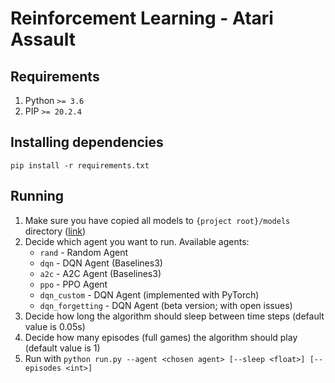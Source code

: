 # Reinforcement Learning - Atari Assault

## Requirements
1. Python `>= 3.6`
1. PIP `>= 20.2.4`

## Installing dependencies
`pip install -r requirements.txt`

## Running
1. Make sure you have copied all models to `{project root}/models` directory ([link](https://drive.google.com/file/d/1vk_gYyx3ofwosSm_oe4oBst5cnCSkWt7/view?usp=sharing))
1. Decide which agent you want to run. Available agents:
    * `rand` - Random Agent
    * `dqn` - DQN Agent (Baselines3)
    * `a2c` - A2C Agent (Baselines3)
    * `ppo` - PPO Agent
    * `dqn_custom` - DQN Agent (implemented with PyTorch)
    * `dqn_forgetting` - DQN Agent (beta version; with open issues)
1. Decide how long the algorithm should sleep between time steps (default value is 0.05s)
1. Decide how many episodes (full games) the algorithm should play (default value is 1)
1. Run with `python run.py --agent <chosen agent> [--sleep <float>] [--episodes <int>]`